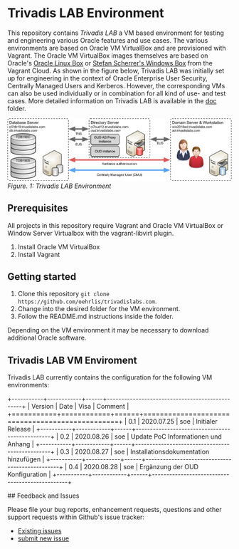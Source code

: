 # Trivadis LAB Environment

This repository contains *Trivadis LAB* a VM based environment for testing and engineering various Oracle features and use cases. The various environments are based on Oracle VM VirtualBox and are provisioned with Vagrant. The Oracle VM VirtualBox images themselves are based on Oracle's [Oracle Linux Box](https://yum.oracle.com/boxes/) or [Stefan Scherrer's Windows Box](https://app.vagrantup.com/StefanScherer) from the Vagrant Cloud. As shown in the figure below, Trivadis LAB was initially set up for engineering in the context of Oracle Enterprise User Security, Centrally Managed Users and Kerberos. However, the corresponding VMs can also be used individually or in combination for all kind of use- and test cases. More detailed information on Trivadis LAB is available in the [doc](doc) folder.

![Trivadis LAB Environment](./doc/images/LabEnvironment.png)
*Figure. 1: Trivadis LAB Environment*

## Prerequisites

All projects in this repository require Vagrant and Oracle VM VirtualBox or Window Server Virtualbox with the vagrant-libvirt plugin.

1. Install Oracle VM VirtualBox
2. Install Vagrant

## Getting started

1. Clone this repository `git clone https://github.com/oehrlis/trivadislabs.com`.
2. Change into the desired folder for the VM environment.
3. Follow the README.md instructions inside the folder.

Depending on the VM environment it may be necessary to download additional Oracle software.

## Trivadis LAB VM Enviroment

Trivadis LAB currently contains the configuration for the following VM environments:

+-----------+------------+------+------------------------------------------------+
| Version   | Date       | Visa | Comment                                        |
+===========+============+======+================================================+
| 0.1       | 2020.07.25 | soe  | Initialer Release                              |
+-----------+------------+------+------------------------------------------------+
| 0.2       | 2020.08.26 | soe  | Update PoC Informationen und Anhang            |
+-----------+------------+------+------------------------------------------------+
| 0.3       | 2020.08.27 | soe  | Installationsdokumentation hinzufügen          |
+-----------+------------+------+------------------------------------------------+
| 0.4       | 2020.08.28 | soe  | Ergänzung der OUD Konfiguration                |
+-----------+------------+------+------------------------------------------------+

## Feedback and Issues

Please file your bug reports, enhancement requests, questions and other support requests within Github's issue tracker:

* [Existing issues](https://github.com/oehrlis/trivadislabs.com/issues)
* [submit new issue](https://github.com/oehrlis/trivadislabs.com/issues/new)
